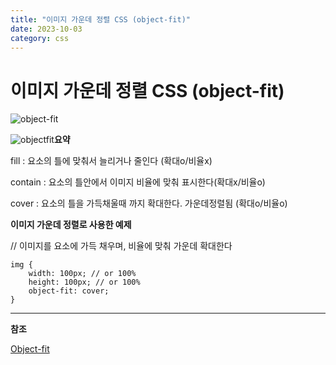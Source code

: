 ```yaml
---
title: "이미지 가운데 정렬 CSS (object-fit)"
date: 2023-10-03
category: css
---
```


# 이미지 가운데 정렬 CSS (object-fit)

![object-fit](/storage/1696326138.png)

![objectfit](/storage/1696326053.png)**요약**

fill : 요소의 틀에 맞춰서 늘리거나 줄인다 (확대o/비율x)

contain : 요소의 틀안에서 이미지 비율에 맞춰 표시한다(확대x/비율o)

cover : 요소의 틀을 가득채울때 까지 확대한다. 가운데정렬됨 (확대o/비율o)

**이미지 가운데 정렬로 사용한 예제**

// 이미지를 요소에 가득 채우며, 비율에 맞춰 가운데 확대한다

```
img {
    width: 100px; // or 100%
    height: 100px; // or 100%
    object-fit: cover;
}
```

---

**참조**

[Object-fit](https://webdir.tistory.com/486)

